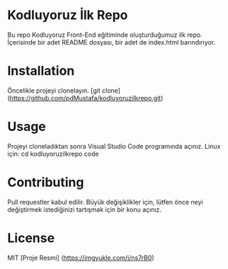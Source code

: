 # Kodluyoruz İlk Repo
Bu repo Kodluyoruz Front-End eğitiminde oluşturduğumuz ilk repo. İçerisinde bir adet README dosyası, bir adet de index.html barındırıyor.
# Installation
Öncelikle projeyi clonelayın. 
 [git clone] (https://github.com/pdMustafa/kodluyoruzilkrepo.git)
# Usage
Projeyi cloneladıktan sonra Visual Studio Code programında açınız.
Linux için:
cd kodluyoruzilkrepo
code
# Contributing
Pull requestler kabul edilir. Büyük değişiklikler için, lütfen önce neyi değiştirmek istediğinizi tartışmak için bir konu açınız.
# License
MIT
 [Proje Resmi] (https://imgyukle.com/i/ns7rB0)


